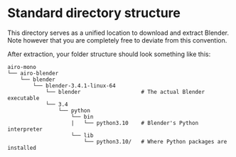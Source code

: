 # Standard directory structure

This directory serves as a unified location to download and extract Blender.
Note however that you are completely free to deviate from this convention.

After extraction, your folder structure should look something like this:

```
airo-mono
└── airo-blender
    └── blender
        └── blender-3.4.1-linux-64
            └── blender                   # The actual Blender executable
            └── 3.4
                └── python
                    └── bin
                    |   └── python3.10    # Blender's Python interpreter
                    └── lib
                        └── python3.10/   # Where Python packages are installed

```